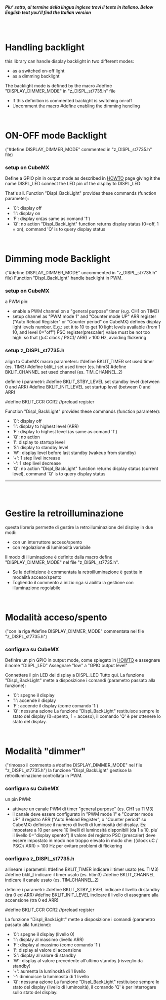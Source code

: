 _**Piu' sotto, al termine della lingua inglese trovi il testo in italiano. </i>**_
_**Below English text you'll find the Italian version</i>**_

<br>
<br>

# Handling backlight

this library can handle display backlight in two different modes:
- as a switched on-off light
- as a dimming backlight

The backlight mode is defined by the macro #define "DISPLAY_DIMMER_MODE" in "z_DISPL_st7735.h" file
- If this definition is commented backight is switching on-off
- Uncomment the macro #define enabling the dimming hendling 
<br>

# ON-OFF mode Backlight
("#define DISPLAY_DIMMER_MODE" commented in "z_DISPL_st7735.h" file)
### setup on CubeMX
Define a GPIO pin in output mode as described in [HOWTO](../HOWTO) page giving it the name DISPL_LED
connect the LED pin of the display to DISPL_LED

That's all. Function "Displ_BackLight" provides these commands (function parameter):
-	'0': display off
-	'1': display on
-	'F': display on(as same as comand '1')
-	'Q': no action
"Displ_BackLight" function returns display status (0=off, 1 = on), command 'Q' is to query display status
<br>

# Dimming mode Backlight
("#define DISPLAY_DIMMER_MODE" uncommented in "z_DISPL_st7735.h" file)
Function "Displ_BackLight" handle backlight in PWM.
<br>

### setup on CubeMX
a PWM pin:
-	enable a PWM channel on a "general purpose" timer (e.g. CH1 on TIM3)
-	setup channel as "PWM mode 1" and "Counter mode UP"
ARR register ("Auto Reload Register" or "Counter period" on CubeMX) defines display light levels number. E.g.: set it to 10 to get 10 light levels available (from 1 10, and level 0="off")
PSC register(prescaler) value must be not too high: so that ((uC clock / PSC)/ ARR) > 100 Hz, avoiding flickering

### setup z_DISPL_st7735.h
align to CubeMX macro parameters:
#define BKLIT_TIMER 				set used timer (es. TIM3)
#define bklit_t 					set used timer (es. htim3)
#define BKLIT_CHANNEL				set used channel (es. TIM_CHANNEL_2)

definire i parametri:
#define BKLIT_STBY_LEVEL 			set standby level (between 0 and ARR)
#define BKLIT_INIT_LEVEL 			set startup level (between 0 and ARR)

#define BKLIT_CCR					CCR2			//preload register

Function "Displ_BackLight" provides these commands (function parameter):
-	'0': display off
-	'1': display to highest level (ARR)
-	'F': display to highest level (as same as comand '1')
-	'Q': no action
-	'I': display to startup level 
-	'S': display to standby level
-	'W': display level before last standby (wakeup from standby)
-	'+': 1 step livel increase
-	'-': 1 step livel decrease
-	'Q': no action
"Displ_BackLight" function returns display status (current level), command 'Q' is to query display status
---

<br>
<br>

# Gestire la retroilluminazione

questa libreria permette di gestire la retroilluminazione del display in due modi:
- con un interruttore acceso/spento
- con regolazione di luminosità variabile

Il modo di illuminazione è definito dalla macro define "DISPLAY_DIMMER_MODE" nel file "z_DISPL_st7735.h".
- Se la definizione è commentata la retroilluminazione è gestita in modalità acceso/spento
- Togliendo il commento a inizio riga si abilita la gestione con illuminazione regolabile 
<br>

# Modalità acceso/spento
("con la riga #define DISPLAY_DIMMER_MODE" commentata nel file "z_DISPL_st7735.h")

### configura su CubeMX
Definire un pin GPIO in output mode, come spiegato in [HOWTO](../HOWTO) e assegnare il nome "DISPL_LED"
Assegnare "low" a "GPIO output level"
 
Connettere il pin LED del display a DISPL_LED
Tutto qui. La funzione "Displ_BackLight" mette a disposizione i comandi (parametro passato alla funzione):
-	'0': spegne il display
-	'1': accende  il display
-	'F': accende il display (come comando '1')
-	'Q': nessuna azione
La funzione "Displ_BackLight" restituisce sempre lo stato del display (0=spento, 1 = acceso), il comando 'Q' è per ottenere lo stato del display.
<br>

# Modalità "dimmer"
("rimosso il commento a #define DISPLAY_DIMMER_MODE" nel file "z_DISPL_st7735.h")
la funzione "Displ_BackLight" gestisce la retroilluminazione controllata in PWM.

### configura su CubeMX
un pin PWM:
-	attivare un canale PWM di timer "general purpose" (es. CH1 su TIM3)
-	il canale deve essere configurato in "PWM mode 1" e "Counter mode UP"
il registro ARR ("Auto Reload Register", o "Counter period" su CubeMX) definisce il numero di livelli di luminosità del display. Es: impostare a 10 per avere 10 livelli di luminosità disponibili (da 1 a 10, piu' il livello 0="display spento")
Il valore del registro PSC (prescaler) deve essere impostato in modo non troppo elevato in modo che: ((clock uC / PSC)/ ARR) > 100 Hz per evitare problemi di flickering

### configura z_DISPL_st7735.h

allineare i parametri:
#define BKLIT_TIMER 				indicare il timer usato (es. TIM3)
#define bklit_t 					indicare il timer usato (es. htim3)
#define BKLIT_CHANNEL				indicare il canale usato (es. TIM_CHANNEL_2)

definire i parametri:
#define BKLIT_STBY_LEVEL 			indicare il livello di standby (tra 0 ed ARR)
#define BKLIT_INIT_LEVEL 			indicare il livello di assegnare alla accensione (tra 0 ed ARR)

#define BKLIT_CCR					CCR2			//preload register

La funzione "Displ_BackLight" mette a disposizione i comandi (parametro passato alla funzione):
-	'0': spegne il display (livello 0)
-	'1': display al massimo (livello ARR)
-	'F': display al massimo (come comando '1')
-	'I': display al valore di accensione 
-	'S': display al valore di standby
-	'W': display al valore precedente all'ultimo standby (risveglio da standby)
-	'+': aumenta la luminosità di 1 livello
-	'-': diminuisce la luminosità di 1 livello
-	'Q': nessuna azione
La funzione "Displ_BackLight" restituisce sempre lo stato del display (livello di luminosità), il comando 'Q' è per interrogare sullo stato del display.
<br>
 



